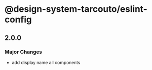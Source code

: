 # @design-system-tarcouto/eslint-config

## 2.0.0

### Major Changes

- add display name all components
